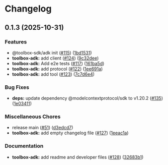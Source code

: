 # Changelog

## 0.1.3 (2025-10-31)


### Features

* @toolbox-sdk/adk init ([#115](https://github.com/googleapis/mcp-toolbox-sdk-js/issues/115)) ([1bd1531](https://github.com/googleapis/mcp-toolbox-sdk-js/commit/1bd15319b5466cb48812e433c5130008a0dd686c))
* **toolbox-adk:** add client ([#124](https://github.com/googleapis/mcp-toolbox-sdk-js/issues/124)) ([9c32dee](https://github.com/googleapis/mcp-toolbox-sdk-js/commit/9c32dee862aa6be7c3005bf2389cb677dcc19d75))
* **toolbox-adk:** Add e2e tests ([#117](https://github.com/googleapis/mcp-toolbox-sdk-js/issues/117)) ([161ba5d](https://github.com/googleapis/mcp-toolbox-sdk-js/commit/161ba5da4181a04c8466f5de98dcc1ba1660bae9))
* **toolbox-adk:** add protocol ([#122](https://github.com/googleapis/mcp-toolbox-sdk-js/issues/122)) ([1ee691a](https://github.com/googleapis/mcp-toolbox-sdk-js/commit/1ee691acaa6417f114c5fa7e7ccba31274bff49e))
* **toolbox-adk:** add tool ([#123](https://github.com/googleapis/mcp-toolbox-sdk-js/issues/123)) ([7c7d6e4](https://github.com/googleapis/mcp-toolbox-sdk-js/commit/7c7d6e48ecf79a5d611f526334cbe48710160328))


### Bug Fixes

* **deps:** update dependency @modelcontextprotocol/sdk to v1.20.2 ([#135](https://github.com/googleapis/mcp-toolbox-sdk-js/issues/135)) ([1e03411](https://github.com/googleapis/mcp-toolbox-sdk-js/commit/1e03411da7243b8b0eac955c238e2f9d0e93e702))


### Miscellaneous Chores

* release main ([#51](https://github.com/googleapis/mcp-toolbox-sdk-js/issues/51)) ([d3edcd7](https://github.com/googleapis/mcp-toolbox-sdk-js/commit/d3edcd7d5fb49fb02a77177f8a898b961a6fe09e))
* **toolbox-adk:** add empty changelog file ([#127](https://github.com/googleapis/mcp-toolbox-sdk-js/issues/127)) ([1eeac1a](https://github.com/googleapis/mcp-toolbox-sdk-js/commit/1eeac1a6608719efdfee56db6abd87bfda1b5916))


### Documentation

* **toolbox-adk:** add readme and developer files ([#128](https://github.com/googleapis/mcp-toolbox-sdk-js/issues/128)) ([32683b1](https://github.com/googleapis/mcp-toolbox-sdk-js/commit/32683b17806fd58f676cbf02aefc965caa418a57))


